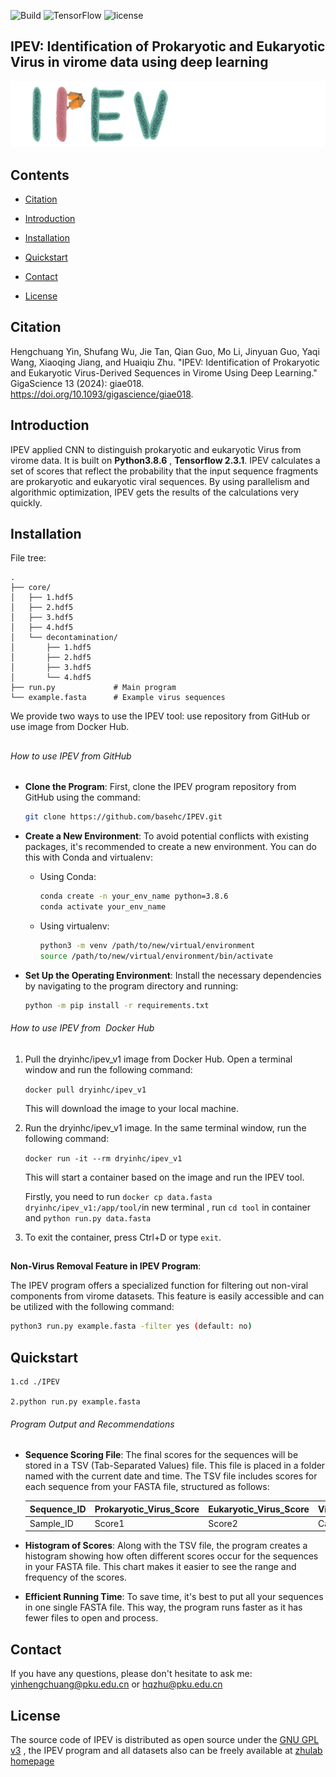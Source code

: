  ![Build](https://img.shields.io/badge/Build-passing-brightgreen) ![TensorFlow](https://img.shields.io/badge/TensorFlow-V2.3.1-brightgreen) ![license](https://img.shields.io/badge/license-GPL--v3-blue) 

## IPEV: Identification of Prokaryotic and Eukaryotic Virus in virome data using deep learning

  ![0](./pic/logo.png)

## Contents
- [Citation](#Citation)
  
- [Introduction](#Introduction)

- [Installation](#Installation)

- [Quickstart](#Quickstart)

- [Contact](#Contact)

- [License](#License)

## Citation

Hengchuang Yin, Shufang Wu, Jie Tan, Qian Guo, Mo Li, Jinyuan Guo, Yaqi Wang, Xiaoqing Jiang, and Huaiqiu Zhu. "IPEV: Identification of Prokaryotic and Eukaryotic Virus-Derived Sequences in Virome Using Deep Learning." GigaScience 13 (2024): giae018. https://doi.org/10.1093/gigascience/giae018.



## Introduction

IPEV applied CNN to distinguish prokaryotic and eukaryotic Virus from virome data. It is built on **Python3.8.6** , **Tensorflow  2.3.1**. IPEV calculates a set of scores that reflect the probability that the input sequence fragments are prokaryotic and eukaryotic viral sequences. By using parallelism and algorithmic optimization, IPEV gets the results of the calculations very quickly.

## Installation

File tree:

```
.
├── core/
│   ├── 1.hdf5
│   ├── 2.hdf5
│   ├── 3.hdf5
│   ├── 4.hdf5
│   └── decontamination/
│       ├── 1.hdf5
│       ├── 2.hdf5
│       ├── 3.hdf5
│       └── 4.hdf5
├── run.py             # Main program
└── example.fasta      # Example virus sequences

```

We provide two ways to use the IPEV tool: use repository from GitHub or use image from Docker Hub.



## 

###### How to use IPEV  from GitHub

- **Clone the Program**: First, clone the IPEV program repository from GitHub using the command:
  
  ```bash
  git clone https://github.com/basehc/IPEV.git
  ```

- **Create a New Environment**: To avoid potential conflicts with existing packages, it's recommended to create a new environment. You can do this with Conda and virtualenv:
  
  - Using Conda:
    
    ```bash
    conda create -n your_env_name python=3.8.6
    conda activate your_env_name
    ```
  - Using virtualenv:
    
    ```bash
    python3 -m venv /path/to/new/virtual/environment
    source /path/to/new/virtual/environment/bin/activate
    ```

- **Set Up the Operating Environment**: Install the necessary dependencies by navigating to the program directory and running:
  
  ```bash
  python -m pip install -r requirements.txt
  ```
  
  



###### How to use IPEV from  Docker Hub

1. Pull the dryinhc/ipev_v1 image from Docker Hub. Open a terminal window and run the following command:
   
   `docker pull dryinhc/ipev_v1`
   
   This will download the image to your local machine.

2. Run the dryinhc/ipev_v1 image. In the same terminal window, run the following command:
   
   `docker run -it --rm dryinhc/ipev_v1`
   
   This will start a container based on the image and run the IPEV tool. 
   
   Firstly, you need to  run `docker cp data.fasta dryinhc/ipev_v1:/app/tool/`in new terminal  , run `cd tool` in  container and `python run.py data.fasta`

3. To exit the container, press Ctrl+D or type `exit`.

## 

**Non-Virus Removal Feature in IPEV Program**:

The IPEV program offers a specialized function for filtering out non-viral components from virome datasets. This feature is easily accessible and can be utilized with the following command:

```bash
python3 run.py example.fasta -filter yes (default: no)
```

## Quickstart

```
1.cd ./IPEV

2.python run.py example.fasta
```

###### Program Output and Recommendations

- **Sequence Scoring File**: The final scores for the sequences will be stored in a TSV (Tab-Separated Values) file. This file is placed in a folder named with the current date and time. The TSV file includes scores for each sequence from your FASTA file, structured as follows:
  
  | Sequence_ID | Prokaryotic_Virus_Score | Eukaryotic_Virus_Score | Virus_Taxon |
  | ----------- | ----------------------- | ---------------------- | ----------- |
  | Sample_ID   | Score1                  | Score2                 | Category    |

- **Histogram of Scores**: Along with the TSV file, the program creates a histogram showing how often different scores occur for the sequences in your FASTA file. This chart makes it easier to see the range and frequency of the scores.

- **Efficient Running Time**: To save time, it's best to put all your sequences in one single FASTA file. This way, the program runs faster as it has fewer files to open and process.


## Contact

If you have any questions, please don't hesitate to ask me: yinhengchuang@pku.edu.cn or hqzhu@pku.edu.cn

## License

The source code of IPEV is distributed as open source under the [GNU GPL v3](https://www.gnu.org/licenses/gpl-3.0.en.html) , the IPEV program and all datasets  also can be freely available at  [zhulab homepage](https://cqb.pku.edu.cn/zhulab/info/1006/1156.htm)
